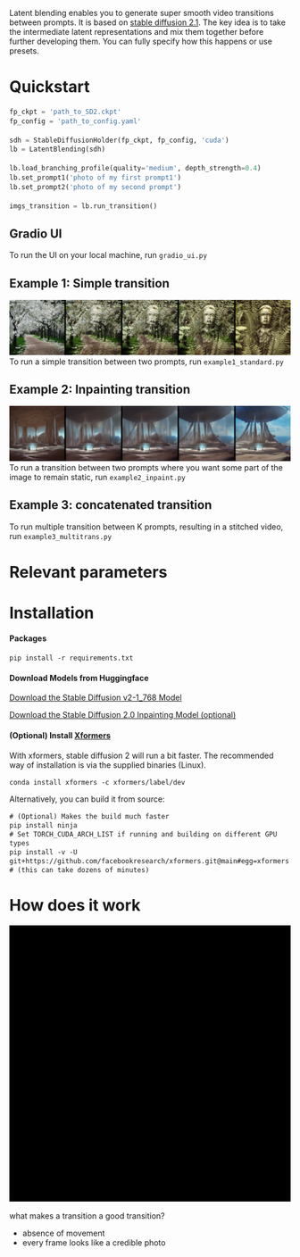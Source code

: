 Latent blending enables you to generate super smooth video transitions between prompts. It is based on [stable diffusion 2.1](https://stability.ai/blog/stablediffusion2-1-release7-dec-2022). The key idea is to take the intermediate latent representations and mix them together before further developing them. You can fully specify how this happens or use presets. 

# Quickstart
```python
fp_ckpt = 'path_to_SD2.ckpt'
fp_config = 'path_to_config.yaml'

sdh = StableDiffusionHolder(fp_ckpt, fp_config, 'cuda')
lb = LatentBlending(sdh)

lb.load_branching_profile(quality='medium', depth_strength=0.4)
lb.set_prompt1('photo of my first prompt1')
lb.set_prompt2('photo of my second prompt')

imgs_transition = lb.run_transition()
```
## Gradio UI
To run the UI on your local machine, run `gradio_ui.py`

## Example 1: Simple transition
![](example1.jpg)
To run a simple transition between two prompts, run `example1_standard.py`

## Example 2: Inpainting transition
![](example2.jpg)
To run a transition between two prompts where you want some part of the image to remain static, run `example2_inpaint.py`

## Example 3: concatenated transition
To run multiple transition between K prompts, resulting in a stitched video, run `example3_multitrans.py`

# Relevant parameters


# Installation
#### Packages
```commandline
pip install -r requirements.txt
```
#### Download Models from Huggingface
[Download the Stable Diffusion v2-1_768 Model](https://huggingface.co/stabilityai/stable-diffusion-2-1)

[Download the Stable Diffusion 2.0 Inpainting Model (optional)](https://huggingface.co/stabilityai/stable-diffusion-2-inpainting)

#### (Optional) Install [Xformers](https://github.com/facebookresearch/xformers)
With xformers, stable diffusion 2 will run a bit faster. The recommended way of installation is via the supplied binaries (Linux).

```commandline
conda install xformers -c xformers/label/dev
```

Alternatively, you can build it from source:
```commandline
# (Optional) Makes the build much faster
pip install ninja
# Set TORCH_CUDA_ARCH_LIST if running and building on different GPU types
pip install -v -U git+https://github.com/facebookresearch/xformers.git@main#egg=xformers
# (this can take dozens of minutes)
```

# How does it work
![](animation.gif)

what makes a transition a good transition?
* absence of movement
* every frame looks like a credible photo
